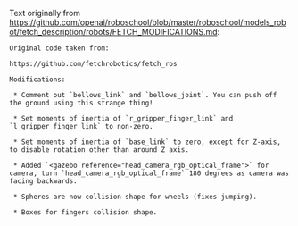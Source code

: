 

Text originally from https://github.com/openai/roboschool/blob/master/roboschool/models_robot/fetch_description/robots/FETCH_MODIFICATIONS.md:
```
Original code taken from:

https://github.com/fetchrobotics/fetch_ros

Modifications:

 * Comment out `bellows_link` and `bellows_joint`. You can push off the ground using this strange thing!

 * Set moments of inertia of `r_gripper_finger_link` and `l_gripper_finger_link` to non-zero.

 * Set moments of inertia of `base_link` to zero, except for Z-axis, to disable rotation other than around Z axis.

 * Added `<gazebo reference="head_camera_rgb_optical_frame">` for camera, turn `head_camera_rgb_optical_frame` 180 degrees as camera was facing backwards.

 * Spheres are now collision shape for wheels (fixes jumping).

 * Boxes for fingers collision shape.
```